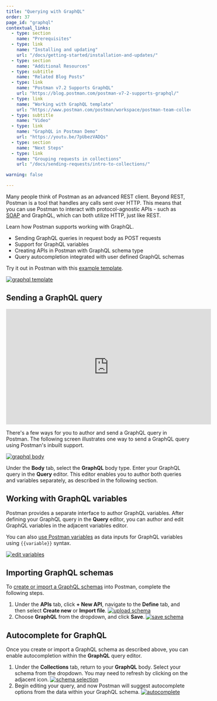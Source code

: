 ```yaml
---
title: "Querying with GraphQL"
order: 37
page_id: "graphql"
contextual_links:
  - type: section
    name: "Prerequisites"
  - type: link
    name: "Installing and updating"
    url: "/docs/getting-started/installation-and-updates/"
  - type: section
    name: "Additional Resources"
  - type: subtitle
    name: "Related Blog Posts"
  - type: link
    name: "Postman v7.2 Supports GraphQL"
    url: "https://blog.postman.com/postman-v7-2-supports-graphql/"
  - type: link
    name: "Working with GraphQL template"
    url: "https://www.postman.com/postman/workspace/postman-team-collections/collection/1559645-c0dd3eb3-5258-4ddd-a6e4-2780c5212e33?ctx=documentation"
  - type: subtitle
    name: "Video"
  - type: link
    name: "GraphQL in Postman Demo"
    url: "https://youtu.be/7pUbezVADQs"
  - type: section
    name: "Next Steps"
  - type: link
    name: "Grouping requests in collections"
    url: "/docs/sending-requests/intro-to-collections/"

warning: false

---
```


Many people think of Postman as an advanced REST client. Beyond REST, Postman is a tool that handles any calls sent over HTTP. This means that you can use Postman to interact with protocol-agnostic APIs - such as [SOAP](/docs/sending-requests/supported-api-frameworks/making-soap-requests/) and GraphQL, which can both utilize HTTP, just like REST.

Learn how Postman supports working with GraphQL.

* Sending GraphQL queries in request body as POST requests
* Support for GraphQL variables
* Creating APIs in Postman with GraphQL schema type
* Query autocompletion integrated with user defined GraphQL schemas

Try it out in Postman with this [example template](https://www.postman.com/postman/workspace/postman-team-collections/collection/1559645-c0dd3eb3-5258-4ddd-a6e4-2780c5212e33?ctx=documentation).

[![graphql template](https://i.imgur.com/Ic70c1G.png)](https://i.imgur.com/Ic70c1G.png)

## Sending a GraphQL query

<iframe loading="lazy" width="560" height="315" src="https://www.youtube-nocookie.com/embed/7pUbezVADQs" frameborder="0" allow="accelerometer; autoplay; clipboard-write; encrypted-media; gyroscope; picture-in-picture" allowfullscreen></iframe>

<br/>

There's a few ways for you to author and send a GraphQL query in Postman. The following screen illustrates one way to send a GraphQL query using Postman's inbuilt support.

[![graphql body](https://assets.postman.com/postman-docs/GraphQL-Body.png)](https://assets.postman.com/postman-docs/GraphQL-Body.png)

Under the **Body** tab, select the **GraphQL** body type. Enter your GraphQL query in the **Query** editor. This editor enables you to author both queries and variables separately, as described in the following section.

## Working with GraphQL variables

Postman provides a separate interface to author GraphQL variables. After defining your GraphQL query in the **Query** editor, you can author and edit GraphQL variables in the adjacent variables editor.

You can also [use Postman variables](/docs/sending-requests/variables/) as data inputs for GraphQL variables using `{{variable}}` syntax.

[![edit variables](https://assets.postman.com/postman-docs/GraphQL-Body-Variables.png)](https://assets.postman.com/postman-docs/GraphQL-Body-Variables.png)

## Importing GraphQL schemas

To [create or import a GraphQL schemas](/docs/designing-and-developing-your-api/the-api-workflow/) into Postman, complete the following steps.

1. Under the **APIs** tab, click **+ New API**, navigate to the **Define** tab, and then select **Create new** or **Import file**.
[![upload schema](https://i.imgur.com/dCM4jyE.png)](https://i.imgur.com/dCM4jyE.png)
1. Choose **GraphQL** from the dropdown, and click **Save**.
[![save schema](https://i.imgur.com/GCrGiVp.png)](https://i.imgur.com/GCrGiVp.png)

## Autocomplete for GraphQL

Once you create or import a GraphQL schema as described above, you can enable autocompletion within the **GraphQL** query editor.

1. Under the **Collections** tab, return to your **GraphQL** body. Select your schema from the dropdown. You may need to refresh by clicking on the adjacent icon.
[![schema selection](https://i.imgur.com/bhesWgs.png)](https://i.imgur.com/bhesWgs.png)
1. Begin editing your query, and now Postman will suggest autocomplete options from the data within your GraphQL schema.
[![autocomplete](https://i.imgur.com/Ai5cW4q.png)](https://i.imgur.com/Ai5cW4q.png)
